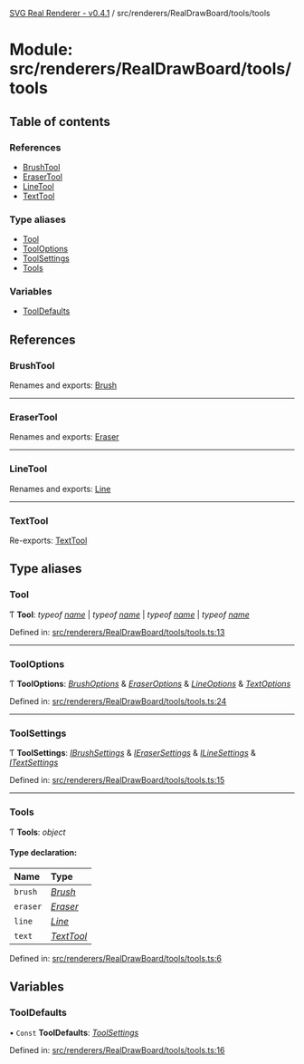 [SVG Real Renderer - v0.4.1](../docs.md) / src/renderers/RealDrawBoard/tools/tools

# Module: src/renderers/RealDrawBoard/tools/tools

## Table of contents

### References

- [BrushTool](src_renderers_realdrawboard_tools_tools.md#brushtool)
- [EraserTool](src_renderers_realdrawboard_tools_tools.md#erasertool)
- [LineTool](src_renderers_realdrawboard_tools_tools.md#linetool)
- [TextTool](src_renderers_realdrawboard_tools_tools.md#texttool)

### Type aliases

- [Tool](src_renderers_realdrawboard_tools_tools.md#tool)
- [ToolOptions](src_renderers_realdrawboard_tools_tools.md#tooloptions)
- [ToolSettings](src_renderers_realdrawboard_tools_tools.md#toolsettings)
- [Tools](src_renderers_realdrawboard_tools_tools.md#tools)

### Variables

- [ToolDefaults](src_renderers_realdrawboard_tools_tools.md#tooldefaults)

## References

### BrushTool

Renames and exports: [Brush](../classes/src_renderers_realdrawboard_tools_brush.brush.md)

___

### EraserTool

Renames and exports: [Eraser](../classes/src_renderers_realdrawboard_tools_eraser.eraser.md)

___

### LineTool

Renames and exports: [Line](../classes/src_renderers_realdrawboard_tools_line.line.md)

___

### TextTool

Re-exports: [TextTool](../classes/src_renderers_realdrawboard_tools_text_text.texttool.md)

## Type aliases

### Tool

Ƭ **Tool**: *typeof* [*name*](src_renderers_realdrawboard_tools_brush.md#name) \| *typeof* [*name*](src_renderers_realdrawboard_tools_eraser.md#name) \| *typeof* [*name*](src_renderers_realdrawboard_tools_line.md#name) \| *typeof* [*name*](src_renderers_realdrawboard_tools_text_text.md#name)

Defined in: [src/renderers/RealDrawBoard/tools/tools.ts:13](https://github.com/HarshKhandeparkar/svg-real-renderer/blob/9463376/src/renderers/RealDrawBoard/tools/tools.ts#L13)

___

### ToolOptions

Ƭ **ToolOptions**: [*BrushOptions*](src_renderers_realdrawboard_tools_brush.md#brushoptions) & [*EraserOptions*](src_renderers_realdrawboard_tools_eraser.md#eraseroptions) & [*LineOptions*](src_renderers_realdrawboard_tools_line.md#lineoptions) & [*TextOptions*](src_renderers_realdrawboard_tools_text_text.md#textoptions)

Defined in: [src/renderers/RealDrawBoard/tools/tools.ts:24](https://github.com/HarshKhandeparkar/svg-real-renderer/blob/9463376/src/renderers/RealDrawBoard/tools/tools.ts#L24)

___

### ToolSettings

Ƭ **ToolSettings**: [*IBrushSettings*](../interfaces/src_renderers_realdrawboard_tools_brush.ibrushsettings.md) & [*IEraserSettings*](../interfaces/src_renderers_realdrawboard_tools_eraser.ierasersettings.md) & [*ILineSettings*](../interfaces/src_renderers_realdrawboard_tools_line.ilinesettings.md) & [*ITextSettings*](../interfaces/src_renderers_realdrawboard_tools_text_text.itextsettings.md)

Defined in: [src/renderers/RealDrawBoard/tools/tools.ts:15](https://github.com/HarshKhandeparkar/svg-real-renderer/blob/9463376/src/renderers/RealDrawBoard/tools/tools.ts#L15)

___

### Tools

Ƭ **Tools**: *object*

#### Type declaration:

Name | Type |
:------ | :------ |
`brush` | [*Brush*](../classes/src_renderers_realdrawboard_tools_brush.brush.md) |
`eraser` | [*Eraser*](../classes/src_renderers_realdrawboard_tools_eraser.eraser.md) |
`line` | [*Line*](../classes/src_renderers_realdrawboard_tools_line.line.md) |
`text` | [*TextTool*](../classes/src_renderers_realdrawboard_tools_text_text.texttool.md) |

Defined in: [src/renderers/RealDrawBoard/tools/tools.ts:6](https://github.com/HarshKhandeparkar/svg-real-renderer/blob/9463376/src/renderers/RealDrawBoard/tools/tools.ts#L6)

## Variables

### ToolDefaults

• `Const` **ToolDefaults**: [*ToolSettings*](src_renderers_realdrawboard_tools_tools.md#toolsettings)

Defined in: [src/renderers/RealDrawBoard/tools/tools.ts:16](https://github.com/HarshKhandeparkar/svg-real-renderer/blob/9463376/src/renderers/RealDrawBoard/tools/tools.ts#L16)
